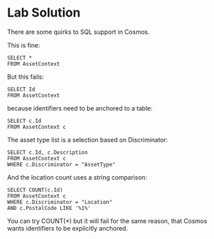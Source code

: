 # Lab Solution

There are some quirks to SQL support in Cosmos.

This is fine:

```
SELECT *
FROM AssetContext
```

But this fails:

```
SELECT Id
FROM AssetContext
```

because identifiers need to be anchored to a table:

```
SELECT c.Id
FROM AssetContext c
```

The asset type list is a selection based on Discriminator:

```
SELECT c.Id, c.Description
FROM AssetContext c
WHERE c.Discriminator = "AssetType"
```

And the location count uses a string comparison:

```
SELECT COUNT(c.Id)
FROM AssetContext c
WHERE c.Discriminator = "Location"
AND c.PostalCode LIKE '%1%'
```

You can try COUNT(*) but it will fail for the same reason, that Cosmos wants identifiers to be explicitly anchored.
